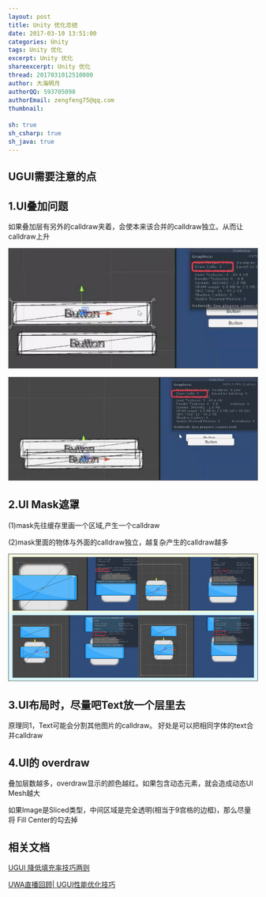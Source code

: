 ```yaml
---
layout: post
title: Unity 优化总结
date: 2017-03-10 13:51:00
categories: Unity
tags: Unity 优化
excerpt: Unity 优化
shareexcerpt: Unity 优化
thread: 2017031012510000
author: 大海明月
authorQQ: 593705098
authorEmail: zengfeng75@qq.com
thumbnail:

sh: true
sh_csharp: true
sh_java: true
---
```



<h2 class="nav1">UGUI需要注意的点 </h2>
<h2 class="nav2">1.UI叠加问题 </h2>
<p>如果叠加层有另外的calldraw夹着，会使本来该合并的calldraw独立。从而让calldraw上升</p>

<p><img src="/assets/docpic/unity_ui_calldraw_1.png" style="border: solid 1px #666;" /></p>
<p><img src="/assets/docpic/unity_ui_calldraw_2.png" style="border: solid 1px #666;" /></p>


<h2 class="nav2">2.UI Mask遮罩 </h2>
<p>(1)mask先往缓存里画一个区域,产生一个calldraw</p>
<p>(2)mask里面的物体与外面的calldraw独立，越复杂产生的calldraw越多</p>
<p><img src="/assets/docpic/unity_ui_mask.jpg" style="border: solid 1px #666;" /></p>


<h2 class="nav2">3.UI布局时，尽量吧Text放一个层里去</h2>
<p>原理同1，Text可能会分割其他图片的calldraw。 好处是可以把相同字体的text合并calldraw</p>

<h2 class="nav2">4.UI的 overdraw</h2>
<p>叠加层数越多，overdraw显示的颜色越红。如果包含动态元素，就会造成动态UI Mesh越大</p>
<p>如果Image是Sliced类型，中间区域是完全透明(相当于9宫格的边框)，那么尽量将 Fill Center的勾去掉</p>




<h2 class="nav1">相关文档</h2>
<p><a target="_blank" href="http://blog.uwa4d.com/archives/fillrate.html">UGUI 降低填充率技巧两则</a></p>
<p><a target="_blank" href="https://v.qq.com/x/page/r0329jx2ijw.html">UWA直播回顾| UGUI性能优化技巧</a></p>